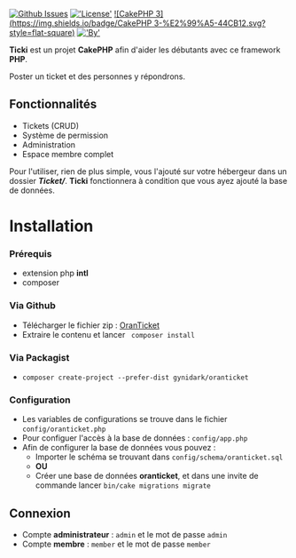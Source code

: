 

[![Github Issues](http://githubbadges.herokuapp.com/Ticki/Site-Web/issues.svg?style=flat-square)](https://github.com/Gynidark/Ticki/issues)
[!['License'](https://img.shields.io/badge/License-MIT-blue.svg?style=flat-square)](http://gynidark.github.io/)
[![CakePHP 3](https://img.shields.io/badge/CakePHP 3-%E2%99%A5-44CB12.svg?style=flat-square)](http://cakephp.org)
[!['By'](https://img.shields.io/badge/By-Gynidark-blue.svg?style=flat-square)](http://gynidark.github.io/)

**Ticki** est un projet **CakePHP** afin d'aider les débutants avec ce framework **PHP**.

Poster un ticket et des personnes y répondrons.

## Fonctionnalités
- Tickets (CRUD)
- Système de permission
- Administration
- Espace membre complet


Pour l'utiliser, rien de plus simple, vous l'ajouté sur votre hébergeur dans un dossier ***Ticket/***.
**Ticki** fonctionnera à condition que vous ayez ajouté la base de données.

# Installation

### Prérequis
- extension php **intl**
- composer

### Via Github
- Télécharger le fichier zip : [OranTicket](https://github.com/OranTicket/Site-Web/archive/master.zip)
- Extraire le contenu et lancer ``` composer install```

### Via Packagist
- ```composer create-project --prefer-dist gynidark/oranticket```

### Configuration
- Les variables de configurations se trouve dans le fichier ```config/oranticket.php```
- Pour configuer l'accès à la base de données : ```config/app.php```
- Afin de configurer la base de données vous pouvez :
    - Importer le schéma se trouvant dans ```config/schema/oranticket.sql```
    - **OU**
    - Créer une base de données **oranticket**, et dans une invite de commande lancer ```bin/cake migrations migrate```

## Connexion
- Compte **administrateur** : ```admin``` et le mot de passe ```admin```
- Compte **membre** : ```member``` et le mot de passe ```member```

